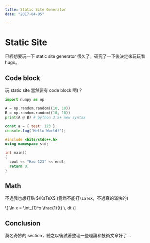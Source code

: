 ```yaml
---
title: Static Site Generator
date: "2017-04-05"

---
```


# Static Site

已經想要玩一下 static site generator 很久了，研究了一下後決定來玩玩看 hugo。

<!--more-->

## Code block
玩 static site 當然要有 code block 啊(？

```python
import numpy as np

A = np.random.random((10, 10))
B = np.random.random((10, 10))
print(A @ B) # python 3.5+ new syntax
```

```javascript
const a = { test: 123 };
console.log('Hello World!');
```

```cpp
#include <bits/stdc++.h>
using namespace std;

int main()
{
  cout << "Hao 123" << endl;
  return 0;
}
```

## Math
不過我也想打點 <span>$\KaTeX$</span> (竟然不能打`\LaTeX`，不過真的滿快的)

<div>
\[
  \ln x = \int_{1}^x \frac{1}{t} \, dt
\]
</div>

## Conclusion
莫名奇妙的 section，總之以後試著整理一些理論和技術文章好了...
